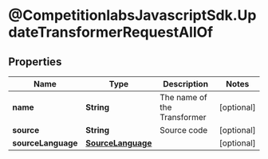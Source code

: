 # @CompetitionlabsJavascriptSdk.UpdateTransformerRequestAllOf

## Properties

Name | Type | Description | Notes
------------ | ------------- | ------------- | -------------
**name** | **String** | The name of the Transformer | [optional] 
**source** | **String** | Source code | [optional] 
**sourceLanguage** | [**SourceLanguage**](docs/SourceLanguage.md) |  | [optional] 


